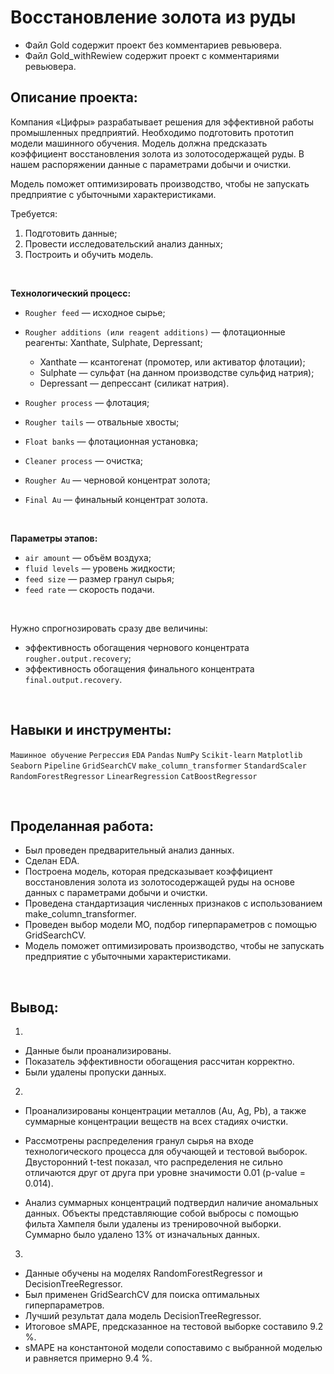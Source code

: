 # Восстановление золота из руды

- Файл Gold содержит проект без комментариев ревьювера.
- Файл Gold_withRewiew содержит проект с комментариями ревьювера.

## Описание проекта:
Компания «Цифры» разрабатывает решения для эффективной работы промышленных предприятий. Необходимо подготовить прототип модели машинного обучения. Модель должна предсказать коэффициент восстановления золота из золотосодержащей руды. В нашем распоряжении данные с параметрами добычи и очистки. 

Модель поможет оптимизировать производство, чтобы не запускать предприятие с убыточными характеристиками.

Требуется:

1. Подготовить данные;
2. Провести исследовательский анализ данных;
3. Построить и обучить модель.
<br>

**Технологический процесс:**
- `Rougher feed` — исходное сырье;
- `Rougher additions (или reagent additions)` — флотационные реагенты: Xanthate, Sulphate, Depressant;

    - Xanthate — ксантогенат (промотер, или активатор флотации);
    - Sulphate — сульфат (на данном производстве сульфид натрия);
    - Depressant — депрессант (силикат натрия).
    
    
- `Rougher process` — флотация;
- `Rougher tails` — отвальные хвосты;
- `Float banks` — флотационная установка;
- `Cleaner process` — очистка;
- `Rougher Au` — черновой концентрат золота;
- `Final Au` — финальный концентрат золота.

<br>

**Параметры этапов:**
- `air amount` — объём воздуха;
- `fluid levels` — уровень жидкости;
- `feed size` — размер гранул сырья;
- `feed rate` — скорость подачи.

<br>

Нужно спрогнозировать сразу две величины:
- эффективность обогащения чернового концентрата `rougher.output.recovery`;
- эффективность обогащения финального концентрата `final.output.recovery`.

<br>

## Навыки и инструменты:
`Машинное обучение`
`Регрессия`
`EDA`
`Pandas` 
`NumPy`
`Scikit-learn`
`Matplotlib` 
`Seaborn`
`Pipeline`
`GridSearchCV`
`make_column_transformer`
`StandardScaler`
`RandomForestRegressor`
`LinearRegression`
`CatBoostRegressor`

<br>

## Проделанная работа:
- Был проведен предварительный анализ данных.
- Сделан EDA.
- Построена модель, которая предсказывает коэффициент восстановления золота из золотосодержащей руды на основе данных с параметрами добычи и очистки.
- Проведена стандартизация численных признаков с использованием make_column_transformer.
- Проведен выбор модели МО, подбор гиперпараметров с помощью GridSearchCV.
- Модель поможет оптимизировать производство, чтобы не запускать предприятие с убыточными характеристиками.

<br>

## Вывод:

1)

- Данные были проанализированы. 
- Показатель эффективности обогащения рассчитан корректно. 
- Были удалены пропуски данных.

2)

- Проанализированы концентрации металлов (Au, Ag, Pb), а также суммарные концентрации веществ на всех стадиях очистки.

- Рассмотрены распределения гранул сырья на входе технологического процесса для обучающей и тестовой выборок. Двусторонний t-test показал, что распределения не сильно отличаются друг от друга при уровне значимости 0.01 (p-value = 0.014).

- Анализ суммарных концентраций подтвердил наличие аномальных данных. Объекты представляющие собой выбросы с помощью фильта Хампеля были удалены из тренировочной выборки. Суммарно было удалено 13% от изначальных данных.

3)

- Данные обучены на моделях RandomForestRegressor и DecisionTreeRegressor.
- Был применен GridSearchCV для поиска оптимальных гиперпараметров.
- Лучший результат дала модель DecisionTreeRegressor.
- Итоговое sMAPE, предсказанное на тестовой выборке составило 9.2 %.
- sMAPE на константоной модели сопоставимо с выбранной моделью и равняется примерно 9.4 %.
